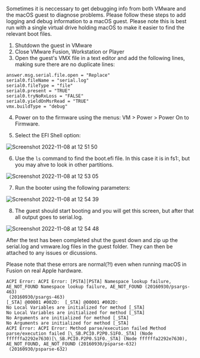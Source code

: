 Sometimes it is neccessary to get debugging info from both VMware and the macOS guest to diagnose problems. Please follow these steps to add logging and debug information to a macOS guest. Please note this is best run with a single virtual drive holding macOS to make it easier to find the relevant boot files.

1. Shutdown the guest in VMware
2. Close VMware Fusion, Workstation or Player
3. Open the guest's VMX file in a text editor and add the following lines, making sure there are no duplicate lines:
```
answer.msg.serial.file.open = "Replace"
serial0.fileName = "serial.log"
serial0.fileType = "file"
serial0.present = "TRUE"
serial0.tryNoRxLoss = "FALSE"
serial0.yieldOnMsrRead = "TRUE"
vmx.buildType = "debug"
```


4. Power on to the firmware using the menus:
VM > Power > Power On to Firmware.

5. Select the EFI Shell option:

![Screenshot 2022-11-08 at 12 51 50](https://user-images.githubusercontent.com/869796/200572162-b5c1dfb1-a22a-4e82-919f-039ce9e4dfb6.jpg)

6. Use the `ls` command to find the boot.efi file. In this case it is in fs1:, but you may ahve to look in other partitions.
 
![Screenshot 2022-11-08 at 12 53 05](https://user-images.githubusercontent.com/869796/200572378-5fcfa232-bc18-4ff8-9440-bd833f20d8a2.jpg)

7. Run the booter using the following parameters:

![Screenshot 2022-11-08 at 12 54 39](https://user-images.githubusercontent.com/869796/200572595-a937fb8b-bd07-482e-8153-72ff2be9704b.jpg)

8. The guest should start booting and you will get this screen, but after that all output goes to serial.log.

![Screenshot 2022-11-08 at 12 54 48](https://user-images.githubusercontent.com/869796/200572757-60b30293-8180-4a74-b015-df474f0735ef.jpg)

After the test has been completed shut the guest down and zip up the serial.log and vmware.log files in the guest folder. They can then be attached to any issues or dicussions.

Please note that these errors are normal(?!) even when running macOS in Fusion on real Apple hardware.

```
ACPI Error: ACPI Error: [PSTA][PSTA] Namespace lookup failure, AE_NOT_FOUND Namespace lookup failure, AE_NOT_FOUND (20160930/psargs-463)
 (20160930/psargs-463)
[_STA] @00001 #002D:  [_STA] @00001 #002D:  
No Local Variables are initialized for method [_STA]
No Local Variables are initialized for method [_STA]
No Arguments are initialized for method [_STA]
No Arguments are initialized for method [_STA]
ACPI Error: ACPI Error: Method parse/execution failed Method parse/execution failed [\_SB.PCI0.P2P0.S1F0._STA] (Node ffffffa2292e7630)[\_SB.PCI0.P2P0.S1F0._STA] (Node ffffffa2292e7630), AE_NOT_FOUND, AE_NOT_FOUND (20160930/psparse-632)
 (20160930/psparse-632)
```
